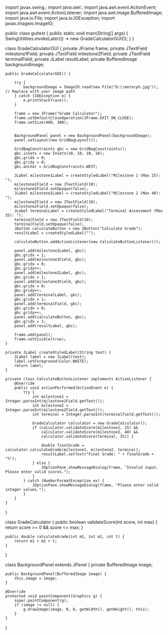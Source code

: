 import javax.swing.*;
import java.awt.*;
import java.awt.event.ActionEvent;
import java.awt.event.ActionListener;
import java.awt.image.BufferedImage;
import java.io.File;
import java.io.IOException;
import javax.imageio.ImageIO;

public class guitest {
    public static void main(String[] args) {
        SwingUtilities.invokeLater(() -> new GradeCalculatorGUI());
    }
}

class GradeCalculatorGUI {
    private JFrame frame;
    private JTextField milestone1Field;
    private JTextField milestone2Field;
    private JTextField terminalField;
    private JLabel resultLabel;
    private BufferedImage backgroundImage;

    public GradeCalculatorGUI() {
        
        try {
            backgroundImage = ImageIO.read(new File("D:\\motorph.jpg")); // Replace with your image path
        } catch (IOException e) {
            e.printStackTrace();
        }

        frame = new JFrame("Grade Calculator");
        frame.setDefaultCloseOperation(JFrame.EXIT_ON_CLOSE);
        frame.setSize(400, 300);

        
        BackgroundPanel panel = new BackgroundPanel(backgroundImage);
        panel.setLayout(new GridBagLayout());

        GridBagConstraints gbc = new GridBagConstraints();
        gbc.insets = new Insets(10, 10, 10, 10);
        gbc.gridx = 0;
        gbc.gridy = 0;
        gbc.anchor = GridBagConstraints.WEST;

        JLabel milestone1Label = createStyledLabel("Milestone 1 (Max 25): ");
        milestone1Field = new JTextField(10);
        milestone1Field.setOpaque(false); 
        JLabel milestone2Label = createStyledLabel("Milestone 2 (Max 40): ");
        milestone2Field = new JTextField(10);
        milestone2Field.setOpaque(false); 
        JLabel terminalLabel = createStyledLabel("Terminal Assessment (Max 35): ");
        terminalField = new JTextField(10);
        terminalField.setOpaque(false); 
        JButton calculateButton = new JButton("Calculate Grade");
        resultLabel = createStyledLabel("");

        calculateButton.addActionListener(new CalculateButtonListener());

        panel.add(milestone1Label, gbc);
        gbc.gridx = 1;
        panel.add(milestone1Field, gbc);
        gbc.gridx = 0;
        gbc.gridy++;
        panel.add(milestone2Label, gbc);
        gbc.gridx = 1;
        panel.add(milestone2Field, gbc);
        gbc.gridx = 0;
        gbc.gridy++;
        panel.add(terminalLabel, gbc);
        gbc.gridx = 1;
        panel.add(terminalField, gbc);
        gbc.gridx = 0;
        gbc.gridy++;
        panel.add(calculateButton, gbc);
        gbc.gridx = 1;
        panel.add(resultLabel, gbc);

        frame.add(panel);
        frame.setVisible(true);
    }

    private JLabel createStyledLabel(String text) {
        JLabel label = new JLabel(text);
        label.setForeground(Color.WHITE); 
        return label;
    }

    private class CalculateButtonListener implements ActionListener {
        @Override
        public void actionPerformed(ActionEvent e) {
            try {
                int milestone1 = Integer.parseInt(milestone1Field.getText());
                int milestone2 = Integer.parseInt(milestone2Field.getText());
                int terminal = Integer.parseInt(terminalField.getText());

                GradeCalculator calculator = new GradeCalculator();
                if (calculator.validateScore(milestone1, 25) && 
                    calculator.validateScore(milestone2, 40) && 
                    calculator.validateScore(terminal, 35)) {
                    
                    double finalGrade = calculator.calculateGrade(milestone1, milestone2, terminal);
                    resultLabel.setText("Final Grade: " + finalGrade + "%");
                } else {
                    JOptionPane.showMessageDialog(frame, "Invalid input. Please enter valid scores.");
                }
            } catch (NumberFormatException ex) {
                JOptionPane.showMessageDialog(frame, "Please enter valid integer values.");
            }
        }
    }
}

class GradeCalculator {
    public boolean validateScore(int score, int max) {
        return score >= 0 && score <= max;
    }

    public double calculateGrade(int m1, int m2, int t) {
        return m1 + m2 + t;
    }
}


class BackgroundPanel extends JPanel {
    private BufferedImage image;

    public BackgroundPanel(BufferedImage image) {
        this.image = image;
    }

    @Override
    protected void paintComponent(Graphics g) {
        super.paintComponent(g);
        if (image != null) {
            g.drawImage(image, 0, 0, getWidth(), getHeight(), this);
        }
    }
}
